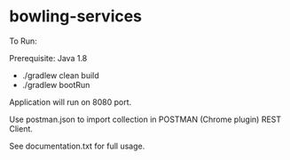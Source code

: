 # bowling-services

To Run:

Prerequisite: Java 1.8

<ul>
<li>./gradlew clean build</li>
<li>./gradlew bootRun</li>
</ul>

Application will run on 8080 port.

Use postman.json to import collection in POSTMAN (Chrome plugin) REST Client. 

See documentation.txt for full usage.
